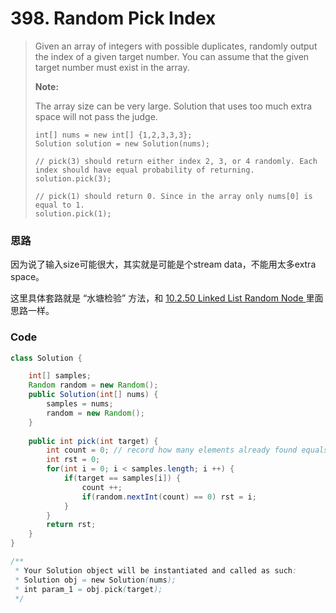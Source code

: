 # 398. Random Pick Index

> Given an array of integers with possible duplicates, randomly output the index of a given target number. You can assume that the given target number must exist in the array.
>
> **Note:**
>
> The array size can be very large. Solution that uses too much extra space will not pass the judge.
>
> ```
> int[] nums = new int[] {1,2,3,3,3};
> Solution solution = new Solution(nums);
>
> // pick(3) should return either index 2, 3, or 4 randomly. Each index should have equal probability of returning.
> solution.pick(3);
>
> // pick(1) should return 0. Since in the array only nums[0] is equal to 1.
> solution.pick(1);
> ```

### 思路

因为说了输入size可能很大，其实就是可能是个stream data，不能用太多extra space。

这里具体套路就是 “水塘检验” 方法，和 [10.2.50 Linked List Random Node ](/43-medium/10250-linked-list-random-node.md) 里面思路一样。

### Code

```java
class Solution {

    int[] samples;
    Random random = new Random();
    public Solution(int[] nums) {
        samples = nums;
        random = new Random();
    }
    
    public int pick(int target) {
        int count = 0; // record how many elements already found equals target
        int rst = 0;
        for(int i = 0; i < samples.length; i ++) {
            if(target == samples[i]) {
                count ++;
                if(random.nextInt(count) == 0) rst = i;
            }
        }
        return rst;
    }
}

/**
 * Your Solution object will be instantiated and called as such:
 * Solution obj = new Solution(nums);
 * int param_1 = obj.pick(target);
 */
```



